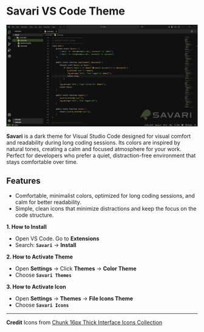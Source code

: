 # Savari VS Code Theme

![Savari Theme Preview](./screenshot.png)

**Savari** is a dark theme for Visual Studio Code designed for visual comfort and readability during long coding sessions. Its colors are inspired by natural tones, creating a calm and focused atmosphere for your work. Perfect for developers who prefer a quiet, distraction-free environment that stays comfortable over time.

## Features

- Comfortable, minimalist colors, optimized for long coding sessions, and calm for better readability.
- Simple, clean icons that minimize distractions and keep the focus on the code structure.

**1. How to Install**

- Open VS Code. Go to **Extensions**
- Search: **`Savari`** -> **Install**

**2. How to Activate Theme**

- Open **Settings** -> Click **Themes** -> **Color Theme**
- Choose **`Savari Themes`**

**3. How to Activate Icon**

- Open **Settings** -> **Themes** -> **File Icons Theme**
- Choose **`Savari Icons`**

---

**Credit**
Icons from [Chunk 16px Thick Interface Icons Collection](https://www.svgrepo.com/collection/chunk-16px-thick-interface-icons)
